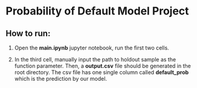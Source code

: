 # Probability of Default Model Project

## How to run: 
1. Open the **main.ipynb** jupyter notebook, run the first two cells. 

2. In the third cell, manually input the path to holdout sample as the function parameter. Then, a **output.csv** file should be generated in the root directory. The csv file has one single column called **default_prob** which is the prediction by our model.
